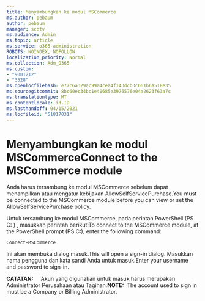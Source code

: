 ```yaml
---
title: Menyambungkan ke modul MSCommerce
ms.author: pebaum
author: pebaum
manager: scotv
ms.audience: Admin
ms.topic: article
ms.service: o365-administration
ROBOTS: NOINDEX, NOFOLLOW
localization_priority: Normal
ms.collection: Adm_O365
ms.custom:
- "9001212"
- "3528"
ms.openlocfilehash: e77c6a329ac99a4cea4f143dcb3c661b6a518e35
ms.sourcegitcommit: 8bc60ec34bc1e40685e3976576e04a2623f63a7c
ms.translationtype: MT
ms.contentlocale: id-ID
ms.lasthandoff: 04/15/2021
ms.locfileid: "51817031"
---
```

# <a name="connect-to-the-mscommerce-module"></a><span data-ttu-id="16302-102">Menyambungkan ke modul MSCommerce</span><span class="sxs-lookup"><span data-stu-id="16302-102">Connect to the MSCommerce module</span></span>

<span data-ttu-id="16302-103">Anda harus tersambung ke modul MSCommerce sebelum dapat menampilkan atau mengatur kebijakan AllowSelfServicePurchase.</span><span class="sxs-lookup"><span data-stu-id="16302-103">You must be connected to the MSCommerce module before you can view or set the AllowSelfServicePurchase policy.</span></span>  

<span data-ttu-id="16302-104">Untuk tersambung ke modul MSCommerce, pada perintah PowerShell (PS C: \) , masukkan perintah berikut:</span><span class="sxs-lookup"><span data-stu-id="16302-104">To connect to the MSCommerce module, at the PowerShell prompt (PS C:\), enter the following command:</span></span>

`Connect-MSCommerce`

<span data-ttu-id="16302-105">Ini akan membuka dialog masuk.</span><span class="sxs-lookup"><span data-stu-id="16302-105">This will open a sign-in dialog.</span></span> <span data-ttu-id="16302-106">Masukkan nama pengguna dan kata sandi Anda untuk masuk.</span><span class="sxs-lookup"><span data-stu-id="16302-106">Enter your username and password to sign-in.</span></span>

<span data-ttu-id="16302-107">**CATATAN:** &nbsp; &nbsp; Akun yang digunakan untuk masuk harus merupakan Administrator Perusahaan atau Tagihan.</span><span class="sxs-lookup"><span data-stu-id="16302-107">**NOTE:**&nbsp;&nbsp;The account used to sign in must be a Company or Billing Administrator.</span></span>
